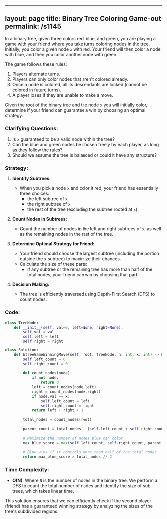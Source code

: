 
---
layout: page
title:  Binary Tree Coloring Game-out
permalink: /s1145
---
In a binary tree, given three colors red, blue, and green, you are playing a game with your friend where you take turns coloring nodes in the tree. Initially, you color a given node `x` with red. Your friend will then color a node with blue, and then you color another node with green.

The game follows these rules:
1. Players alternate turns.
2. Players can only color nodes that aren't colored already.
3. Once a node is colored, all its descendants are locked (cannot be colored in future turns).
4. A player loses if they are unable to make a move.

Given the root of the binary tree and the node `x` you will initially color, determine if your friend can guarantee a win by choosing an optimal strategy.

### Clarifying Questions:
1. Is `x` guaranteed to be a valid node within the tree?
2. Can the blue and green nodes be chosen freely by each player, as long as they follow the rules?
3. Should we assume the tree is balanced or could it have any structure?

### Strategy:
1. **Identify Subtrees:**
   - When you pick a node `x` and color it red, your friend has essentially three choices: 
     * the left subtree of `x`
     * the right subtree of `x`
     * the rest of the tree (excluding the subtree rooted at `x`)
     
2. **Count Nodes in Subtrees:**
   - Count the number of nodes in the left and right subtrees of `x`, as well as the remaining nodes in the rest of the tree.

3. **Determine Optimal Strategy for Friend:**
   - Your friend should choose the largest subtree (including the portion outside the x subtree) to maximize their chances.
   - Calculate the size of these parts:
     * If any subtree or the remaining tree has more than half of the total nodes, your friend can win by choosing that part.
     
4. **Decision Making:**
   - The tree is efficiently traversed using Depth-First Search (DFS) to count nodes.

### Code:

```python
class TreeNode:
    def __init__(self, val=0, left=None, right=None):
        self.val = val
        self.left = left
        self.right = right

class Solution:
    def btreeGameWinningMove(self, root: TreeNode, n: int, x: int) -> bool:
        self.left_count = 0
        self.right_count = 0
        
        def count_nodes(node):
            if not node:
                return 0
            left = count_nodes(node.left)
            right = count_nodes(node.right)
            if node.val == x:
                self.left_count = left
                self.right_count = right
            return left + right + 1
        
        total_nodes = count_nodes(root)
        
        parent_count = total_nodes - (self.left_count + self.right_count + 1)
        
        # Maximize the number of nodes Blue can color
        max_blue_score = max(self.left_count, self.right_count, parent_count)
        
        # Blue wins if it controls more than half of the total nodes
        return max_blue_score > total_nodes // 2

```

### Time Complexity:
- **O(N)**: Where `N` is the number of nodes in the binary tree. We perform a DFS to count the total number of nodes and identify the size of sub-trees, which takes linear time.

This solution ensures that we can efficiently check if the second player (friend) has a guaranteed winning strategy by analyzing the sizes of the tree's subdivided regions.